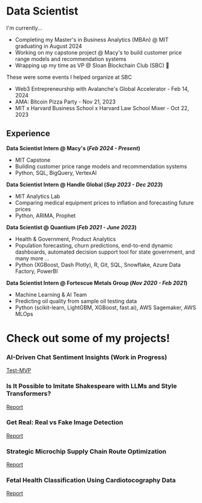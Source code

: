 # Data Scientist

I'm currently...

- Completing my Master's in Business Analytics (MBAn) @ MIT graduating in August 2024
- Working on my capstone project @ Macy's to build customer price range models and recommendation systems
- Wrapping up my time as VP @ Sloan Blockchain Club (SBC) 🥲

These were some events I helped organize at SBC

- Web3 Entrepreneurship with Avalanche's Global Accelerator - Feb 14, 2024
- AMA: Bitcoin Pizza Party - Nov 21, 2023
- MIT x Harvard Business School x Harvard Law School Mixer - Oct 22, 2023

## Experience 

**Data Scientist Intern @ Macy's (_Feb 2024 - Present_)**
- MIT Capstone
- Building customer price range models and recommendation systems
- Python, SQL, BigQuery, VertexAI

**Data Scientist Intern @ Handle Global (_Sep 2023 - Dec 2023_)**
- MIT Analytics Lab
- Comparing medical equipment prices to inflation and forecasting future prices
- Python, ARIMA, Prophet

**Data Scientist @ Quantium (_Feb 2021 - June 2023_)**
- Health & Government, Product Analytics
- Population forecasting, churn predictions, end-to-end dynamic dashboards, automated decision support tool for state government, and many more ...
- Python (XGBoost, Dash Plotly), R, Git, SQL, Snowflake, Azure Data Factory, PowerBI

**Data Scientist Intern @ Fortescue Metals Group (_Nov 2020 - Feb 2021_)**
- Machine Learning & AI Team
- Predicting oil quality from sample oil testing data
- Python (scikit-learn, LightGBM, XGBoost, fast.ai), AWS Sagemaker, AWS MLOps

# Check out some of my projects!

### AI-Driven Chat Sentiment Insights (Work in Progress)
[Test-MVP](https://bri3f.ai/dashboard)

### Is It Possible to Imitate Shakespeare with LLMs and Style Transformers?
[Report](https://github.com/vtian72/portfolio/blob/main/assets/files/Shakespeare%20Style.pdf)

### Get Real: Real vs Fake Image Detection
[Report](https://github.com/vtian72/portfolio/blob/main/assets/files/Project%20Report%20-%20Fake%20Product%20Scam%20Detector.pdf)

### Strategic Microchip Supply Chain Route Optimization 
[Report](https://github.com/vtian72/portfolio/blob/main/assets/files/Enhancing_Efficiency_in_Microchip_Distribution__Strategic_Supply_Chain_Route_Optimization.pdf)

### Fetal Health Classification Using Cardiotocography Data
[Report](https://github.com/vtian72/portfolio/blob/main/assets/files/Fetal%20Health%20Classification.pdf)




